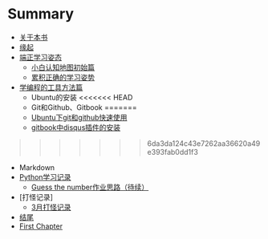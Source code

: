 # Summary

* [关于本书](README.md)
* [缘起](source/begin.md)
* [端正学习姿态](source/part1/)
   * [小白认知地图初始篇](source/part1/1overviewlearning.md)
   * [累积正确的学习姿势](source/part1/2goodgestureforlearning.md)
* [学编程的工具方法篇](/source/part2/)
   * Ubuntu的安装
<<<<<<< HEAD
   * Git和Github、Gitbook
=======
   * [Ubuntu下git和github快速使用](source/part2/1Ubuntu下git和github快速入门.md)
   *  [gitbook中disqus插件的安装](source/part2/installdisqus.md)
>>>>>>> 6da3da124c43e7262aa36620a49e393fab0dd1f3
   * Markdown   
* [Python学习记录](source/part3/introduction)
   * [Guess the number作业思路（待续）](source/part3/1.md)
* [打怪记录]
   * [3月打怪记录](temp/每日打怪记录.md)
* [结尾](/source/end.md)
* [First Chapter](chapter1.md)

